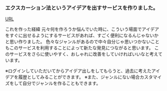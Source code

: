 ### エクスカーション法というアイデアを出すサービスを作りました。
[URL](http://aso2001154.icurus.jp/flont/hackfinal/title.html)

これを作った経緯
元々何を作ろうか悩んでいた時に、こういう場面でアイデアをすぐに出せるようにするサービスがあれば、すごく便利になるんじゃないかと思い作りました。
色々なジャンルがあるので中々自分じゃ思いつかないこともこのサービスを利用することによって新たな発見につながると思います。
このサービスをさらに使いやすく、おしゃれに改善をしていければいいなと考えています。


※ログインしていただいてからアイデア出しをしてもらうと、過去に考えたアイデアを履歴としてみることができます。
※また、ジャンルにない場合カスタマイズをして自分でジャンルを作ることもできます。
